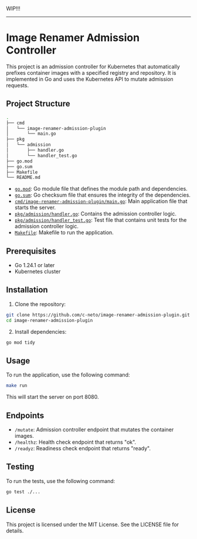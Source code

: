 WIP!!!

---

# Image Renamer Admission Controller

This project is an admission controller for Kubernetes that automatically prefixes container images with a specified registry and repository. It is implemented in Go and uses the Kubernetes API to mutate admission requests.

## Project Structure

```bash
.
├── cmd
│   └── image-renamer-admission-plugin
│       └── main.go
├── pkg
│   └── admission
│       ├── handler.go
│       └── handler_test.go
├── go.mod
├── go.sum
├── Makefile
└── README.md
```

- [`go.mod`](go.mod): Go module file that defines the module path and dependencies.
- [`go.sum`](go.sum): Go checksum file that ensures the integrity of the dependencies.
- [`cmd/image-renamer-admission-plugin/main.go`](cmd/image-renamer-admission-plugin/main.go): Main application file that starts the server.
- [`pkg/admission/handler.go`](pkg/admission/handler.go): Contains the admission controller logic.
- [`pkg/admission/handler_test.go`](pkg/admission/handler_test.go): Test file that contains unit tests for the admission controller logic.
- [`Makefile`](Makefile): Makefile to run the application.

## Prerequisites

- Go 1.24.1 or later
- Kubernetes cluster

## Installation

1. Clone the repository:

```sh
git clone https://github.com/c-neto/image-renamer-admission-plugin.git
cd image-renamer-admission-plugin
```

2. Install dependencies:

```sh
go mod tidy
```

## Usage

To run the application, use the following command:

```sh
make run
```

This will start the server on port 8080.

## Endpoints

- `/mutate`: Admission controller endpoint that mutates the container images.
- `/healthz`: Health check endpoint that returns "ok".
- `/readyz`: Readiness check endpoint that returns "ready".

## Testing

To run the tests, use the following command:

```sh
go test ./...
```

## License

This project is licensed under the MIT License. See the LICENSE file for details.

